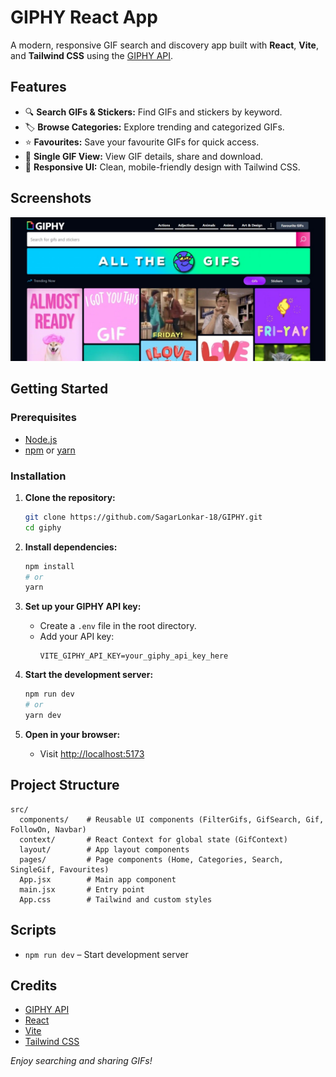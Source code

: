 # GIPHY React App

A modern, responsive GIF search and discovery app built with **React**, **Vite**, and **Tailwind CSS** using the [GIPHY API](https://developers.giphy.com/).

## Features

- 🔍 **Search GIFs & Stickers:** Find GIFs and stickers by keyword.
- 🏷️ **Browse Categories:** Explore trending and categorized GIFs.
- ⭐ **Favourites:** Save your favourite GIFs for quick access.
- 📄 **Single GIF View:** View GIF details, share and download.
- 🎨 **Responsive UI:** Clean, mobile-friendly design with Tailwind CSS.

## Screenshots

![App Screenshot](./src/assets/screenshot.jpg)

## Getting Started

### Prerequisites

- [Node.js](https://nodejs.org/) 
- [npm](https://www.npmjs.com/) or [yarn](https://yarnpkg.com/)

### Installation

1. **Clone the repository:**
   ```sh
   git clone https://github.com/SagarLonkar-18/GIPHY.git
   cd giphy
   ```

2. **Install dependencies:**
   ```sh
   npm install
   # or
   yarn
   ```

3. **Set up your GIPHY API key:**
   - Create a `.env` file in the root directory.
   - Add your API key:
     ```
     VITE_GIPHY_API_KEY=your_giphy_api_key_here
     ```

4. **Start the development server:**
   ```sh
   npm run dev
   # or
   yarn dev
   ```

5. **Open in your browser:**
   - Visit [http://localhost:5173](http://localhost:5173)

## Project Structure

```
src/
  components/    # Reusable UI components (FilterGifs, GifSearch, Gif, FollowOn, Navbar)
  context/       # React Context for global state (GifContext)
  layout/        # App layout components
  pages/         # Page components (Home, Categories, Search, SingleGif, Favourites)
  App.jsx        # Main app component
  main.jsx       # Entry point
  App.css        # Tailwind and custom styles
```

## Scripts

- `npm run dev` – Start development server

## Credits

- [GIPHY API](https://developers.giphy.com/)
- [React](https://react.dev/)
- [Vite](https://vitejs.dev/)
- [Tailwind CSS](https://tailwindcss.com/)

_Enjoy searching and sharing GIFs!_